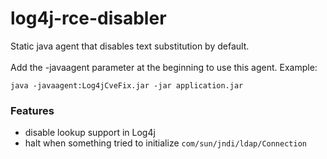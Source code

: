 # log4j-rce-disabler

Static java agent that disables text substitution by default. \
\
Add the -javaagent parameter at the beginning to use this agent.
Example:
```
java -javaagent:Log4jCveFix.jar -jar application.jar
```
### Features
- disable lookup support in Log4j 
- halt when something tried to initialize `com/sun/jndi/ldap/Connection`
